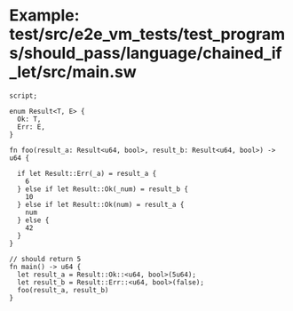 # Example: test/src/e2e_vm_tests/test_programs/should_pass/language/chained_if_let/src/main.sw

```sway
script;

enum Result<T, E> {
  Ok: T,
  Err: E,
}

fn foo(result_a: Result<u64, bool>, result_b: Result<u64, bool>) -> u64 {

  if let Result::Err(_a) = result_a {
    6
  } else if let Result::Ok(_num) = result_b {
    10
  } else if let Result::Ok(num) = result_a {
    num
  } else { 
    42 
  }
}

// should return 5
fn main() -> u64 {
  let result_a = Result::Ok::<u64, bool>(5u64);
  let result_b = Result::Err::<u64, bool>(false);
  foo(result_a, result_b)
}

```
